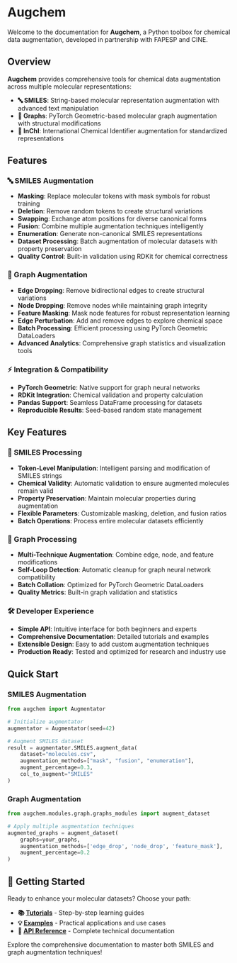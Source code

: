 # Augchem

Welcome to the documentation for **Augchem**, a Python toolbox for chemical data augmentation, developed in partnership with FAPESP and CINE.

## Overview

**Augchem** provides comprehensive tools for chemical data augmentation across multiple molecular representations:

- **🔤 SMILES**: String-based molecular representation augmentation with advanced text manipulation
- **🔗 Graphs**: PyTorch Geometric-based molecular graph augmentation with structural modifications
- **🧬 InChI**: International Chemical Identifier augmentation for standardized representations

## Features

### 🔤 SMILES Augmentation
- **Masking**: Replace molecular tokens with mask symbols for robust training
- **Deletion**: Remove random tokens to create structural variations  
- **Swapping**: Exchange atom positions for diverse canonical forms
- **Fusion**: Combine multiple augmentation techniques intelligently
- **Enumeration**: Generate non-canonical SMILES representations
- **Dataset Processing**: Batch augmentation of molecular datasets with property preservation
- **Quality Control**: Built-in validation using RDKit for chemical correctness

### 🔗 Graph Augmentation
- **Edge Dropping**: Remove bidirectional edges to create structural variations
- **Node Dropping**: Remove nodes while maintaining graph integrity
- **Feature Masking**: Mask node features for robust representation learning
- **Edge Perturbation**: Add and remove edges to explore chemical space
- **Batch Processing**: Efficient processing using PyTorch Geometric DataLoaders
- **Advanced Analytics**: Comprehensive graph statistics and visualization tools

### ⚡ Integration & Compatibility
- **PyTorch Geometric**: Native support for graph neural networks
- **RDKit Integration**: Chemical validation and property calculation
- **Pandas Support**: Seamless DataFrame processing for datasets
- **Reproducible Results**: Seed-based random state management

## Key Features

### 🎯 SMILES Processing
- **Token-Level Manipulation**: Intelligent parsing and modification of SMILES strings
- **Chemical Validity**: Automatic validation to ensure augmented molecules remain valid
- **Property Preservation**: Maintain molecular properties during augmentation
- **Flexible Parameters**: Customizable masking, deletion, and fusion ratios
- **Batch Operations**: Process entire molecular datasets efficiently

### 🔗 Graph Processing  
- **Multi-Technique Augmentation**: Combine edge, node, and feature modifications
- **Self-Loop Detection**: Automatic cleanup for graph neural network compatibility
- **Batch Collation**: Optimized for PyTorch Geometric DataLoaders
- **Quality Metrics**: Built-in graph validation and statistics

### 🛠️ Developer Experience
- **Simple API**: Intuitive interface for both beginners and experts
- **Comprehensive Documentation**: Detailed tutorials and examples
- **Extensible Design**: Easy to add custom augmentation techniques
- **Production Ready**: Tested and optimized for research and industry use

## Quick Start

### SMILES Augmentation
```python
from augchem import Augmentator

# Initialize augmentator
augmentator = Augmentator(seed=42)

# Augment SMILES dataset
result = augmentator.SMILES.augment_data(
    dataset="molecules.csv",
    augmentation_methods=["mask", "fusion", "enumeration"],
    augment_percentage=0.3,
    col_to_augment="SMILES"
)
```

### Graph Augmentation
```python
from augchem.modules.graph.graphs_modules import augment_dataset

# Apply multiple augmentation techniques
augmented_graphs = augment_dataset(
    graphs=your_graphs,
    augmentation_methods=['edge_drop', 'node_drop', 'feature_mask'],
    augment_percentage=0.2
)
```

## 🚀 Getting Started

Ready to enhance your molecular datasets? Choose your path:

- **📚 [Tutorials](tutorial.md)** - Step-by-step learning guides
- **💡 [Examples](examples.md)** - Practical applications and use cases  
- **📖 [API Reference](reference/augchem.md)** - Complete technical documentation

Explore the comprehensive documentation to master both SMILES and graph augmentation techniques!